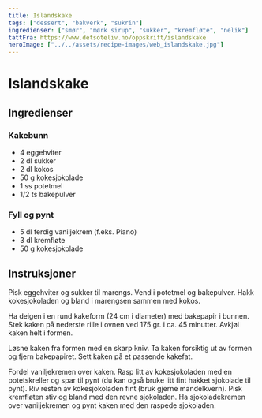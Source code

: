```yaml
---
title: Islandskake
tags: ["dessert", "bakverk", "sukrin"]
ingredienser: ["smør", "mørk sirup", "sukker", "kremfløte", "nelik"]
tattFra: https://www.detsoteliv.no/oppskrift/islandskake
heroImage: ["../../assets/recipe-images/web_islandskake.jpg"]
---
```


# Islandskake

## Ingredienser

### Kakebunn

- 4 eggehviter
- 2 dl sukker
- 2 dl kokos
- 50 g kokesjokolade
- 1 ss potetmel
- 1/2 ts bakepulver

### Fyll og pynt

- 5 dl ferdig vaniljekrem (f.eks. Piano)
- 3 dl kremfløte
- 50 g kokesjokolade

## Instruksjoner

Pisk eggehviter og sukker til marengs. Vend i potetmel og bakepulver. Hakk kokesjokoladen og bland i marengsen sammen med kokos.

Ha deigen i en rund kakeform (24 cm i diameter) med bakepapir i bunnen. Stek kaken på nederste rille i ovnen ved 175 gr. i ca. 45 minutter. Avkjøl kaken helt i formen.

Løsne kaken fra formen med en skarp kniv. Ta kaken forsiktig ut av formen og fjern bakepapiret. Sett kaken på et passende kakefat.

Fordel vaniljekremen over kaken. Rasp litt av kokesjokoladen med en potetskreller og spar til pynt (du kan også bruke litt fint hakket sjokolade til pynt). Riv resten av kokesjokoladen fint (bruk gjerne mandelkvern). Pisk kremfløten stiv og bland med den revne sjokoladen. Ha sjokoladekremen over vaniljekremen og pynt kaken med den raspede sjokoladen.
